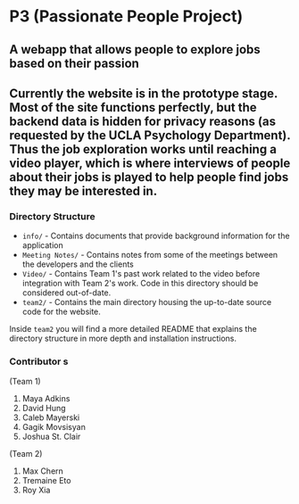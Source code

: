 # P3 (Passionate People Project)

## A webapp that allows people to explore jobs based on their passion

## Currently the website is in the prototype stage. Most of the site functions perfectly, but the backend data is hidden for privacy reasons (as requested by the UCLA Psychology Department). Thus the job exploration works until reaching a video player, which is where interviews of people about their jobs is played to help people find jobs they may be interested in. 

### Directory Structure
* `info/` - Contains documents that provide background information for the application
* `Meeting Notes/` - Contains notes from some of the meetings between the developers and the clients
* `Video/` - Contains Team 1's past work related to the video before integration with Team 2's work. Code in this directory should be considered out-of-date.
* `team2/` - Contains the main directory housing the up-to-date source code for the website.

Inside `team2` you will find a more detailed README that explains the directory structure in more depth and installation instructions.

### Contributor s
(Team 1)

1. Maya Adkins
2. David Hung
3. Caleb Mayerski
4. Gagik Movsisyan
5. Joshua St. Clair

(Team 2)

1. Max Chern
2. Tremaine Eto
3. Roy Xia
